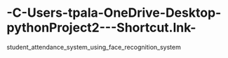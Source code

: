 # -C-Users-tpala-OneDrive-Desktop-pythonProject2---Shortcut.lnk-
student_attendance_system_using_face_recognition_system
